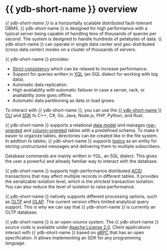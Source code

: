 # {{ ydb-short-name }} overview

*{{ ydb-short-name }}* is a horizontally scalable distributed fault-tolerant DBMS. {{ ydb-short-name }} is designed for high performance with a typical server being capable of handling tens of thousands of queries per second. The system is designed to handle hundreds of petabytes of data. {{ ydb-short-name }} can operate in single data center and geo-distributed (cross data center) modes on a cluster of thousands of servers.

{{ ydb-short-name }} provides:

* [Strict consistency](https://en.wikipedia.org/wiki/Consistency_model#Strict_Consistency) which can be relaxed to increase performance.
* Support for queries written in [YQL](../../../yql/reference/index.md) (an SQL dialect for working with big data).
* Automatic data replication.
* High availability with automatic failover in case a server, rack, or availability zone goes offline.
* Automatic data partitioning as data or load grows.

To interact with {{ ydb-short-name }}, you can use the [{{ ydb-short-name }} CLI](../../../reference/ydb-cli/index.md) and [SDK](../../../reference/ydb-sdk/index.md) fo C++, C#, Go, Java, Node.js, PHP, Python, and Rust.

{{ ydb-short-name }} supports a relational [data model](../../../concepts/datamodel/table.md) and manages [row-oriented](../../datamodel/table.md#row-oriented-tables) and [column-oriented](../../datamodel/table.md#column-oriented-tables) tables with a predefined schema. To make it easier to organize tables, directories can be created like in the file system. In addition to tables, {{ ydb-short-name }} supports [topics](../../topic.md) as an entity for storing unstructured messages and delivering them to multiple subscribers.

Database commands are mainly written in YQL, an SQL dialect. This gives the user a powerful and already familiar way to interact with the database.

{{ ydb-short-name }} supports high-performance distributed [ACID](https://en.wikipedia.org/wiki/ACID_(computer_science)) transactions that may affect multiple records in different tables. It provides the serializable isolation level, which is the strictest transaction isolation. You can also reduce the level of isolation to raise performance.

{{ ydb-short-name }} natively supports different processing options, such as [OLTP](https://en.wikipedia.org/wiki/Online_transaction_processing) and [OLAP](https://en.wikipedia.org/wiki/Online_analytical_processing). The current version offers limited analytical query support. This is why we can say that {{ ydb-short-name }} is currently an OLTP database.

{{ ydb-short-name }} is an open-source system. The {{ ydb-short-name }} source code is available under [Apache License 2.0](https://www.apache.org/licenses/LICENSE-2.0). Client applications interact with {{ ydb-short-name }} based on [gRPC](https://grpc.io/) that has an open specification. It allows implementing an SDK for any programming language.
